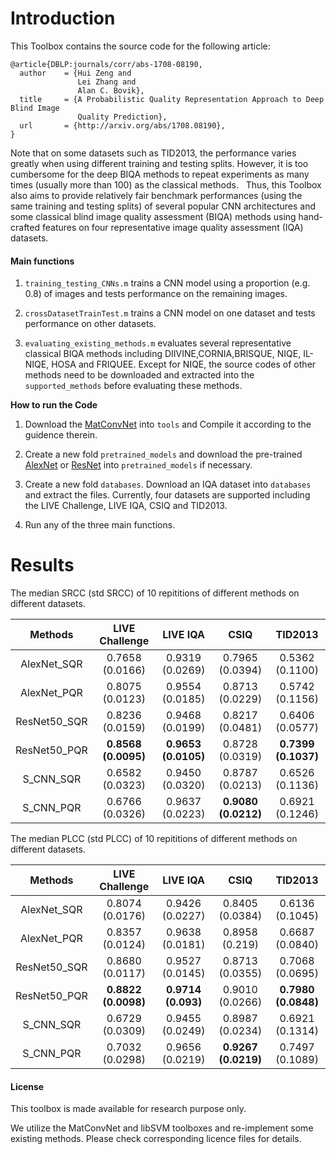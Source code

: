 # Introduction

This Toolbox contains the source code for the following article:

    @article{DBLP:journals/corr/abs-1708-08190,
      author    = {Hui Zeng and
                   Lei Zhang and
                   Alan C. Bovik},
      title     = {A Probabilistic Quality Representation Approach to Deep Blind Image
                   Quality Prediction},
      url       = {http://arxiv.org/abs/1708.08190},
    }
    
Note that on some datasets such as TID2013, the performance varies greatly when using different training and testing splits. However, it is too cumbersome for the deep BIQA methods to repeat experiments as many times (usually more than 100) as the classical methods.  
Thus, this Toolbox also aims to provide relatively fair benchmark performances (using the same training and testing splits) of several popular CNN architectures and some classical blind image quality assessment (BIQA) methods using hand-crafted features on four representative image quality assessment (IQA) datasets.



#### Main functions

1. `training_testing_CNNs.m` trains a CNN model using a proportion (e.g. 0.8) of images and tests performance on the remaining images.

2. `crossDatasetTrainTest.m` trains a CNN model on one dataset and tests performance on other datasets.

3. `evaluating_existing_methods.m` evaluates several representative classical BIQA methods including DIIVINE,CORNIA,BRISQUE, NIQE, IL-NIQE, HOSA and FRIQUEE. Except for NIQE, the source codes of other methods need to be downloaded and extracted into the ``supported_methods`` before evaluating these methods. 

**How to run the Code**

1. Download the [MatConvNet](http://www.vlfeat.org/matconvnet/) into ``tools`` and Compile it according to the guidence therein. 

2. Create a new fold ``pretrained_models`` and download the pre-trained [AlexNet](http://www.vlfeat.org/matconvnet/models/imagenet-caffe-alex.mat) or [ResNet](http://www.vlfeat.org/matconvnet/models/imagenet-resnet-50-dag.mat) into ``pretrained_models`` if necessary.

3. Create a new fold ``databases``. Download an IQA dataset into ``databases`` and extract the files. Currently, four datasets are supported including the LIVE Challenge, LIVE IQA, CSIQ and TID2013. 

4. Run any of the three main functions.

# Results
The median SRCC (std SRCC) of 10 repititions of different methods on different datasets.

|  Methods | LIVE Challenge  | LIVE IQA | CSIQ |  TID2013 |
|:-------:|:-------:|:-------:|:-------:|:-------:|
| AlexNet_SQR | 0.7658 (0.0166)        | 0.9319 (0.0269)  |   0.7965 (0.0394)   |  0.5362 (0.1100) |
| AlexNet_PQR | 0.8075 (0.0123)        | 0.9554 (0.0185) |   0.8713 (0.0229)  |  0.5742 (0.1156) |
| ResNet50_SQR | 0.8236 (0.0159)       | 0.9468 (0.0199)  | 0.8217 (0.0481) |  0.6406 (0.0577) |
| ResNet50_PQR |  **0.8568 (0.0095)**  | **0.9653 (0.0105)**  | 0.8728 (0.0319) |  **0.7399 (0.1037)** |
| S_CNN_SQR |  0.6582 (0.0323)         | 0.9450 (0.0320)  | 0.8787 (0.0213) |    0.6526 (0.1136)   |
| S_CNN_PQR |  0.6766 (0.0326)         | 0.9637 (0.0223) | **0.9080 (0.0212)** |    0.6921 (0.1246) |

The median PLCC (std PLCC) of 10 repititions of different methods on different datasets.

|  Methods | LIVE Challenge  | LIVE IQA | CSIQ |  TID2013 |
|:-------:|:-------:|:-------:|:-------:|:-------:|
| AlexNet_SQR | 0.8074 (0.0176)      | 0.9426 (0.0227) |   0.8405 (0.0384)   |  0.6136 (0.1045) |
| AlexNet_PQR | 0.8357 (0.0124)      | 0.9638 (0.0181)  |   0.8958 (0.219)   |  0.6687 (0.0840) |
| ResNet50_SQR | 0.8680 (0.0117)     | 0.9527 (0.0145)     | 0.8713 (0.0355) |  0.7068 (0.0695)     |
| ResNet50_PQR | **0.8822 (0.0098)** | **0.9714 (0.093)**  | 0.9010 (0.0266) |  **0.7980 (0.0848)** |
| S_CNN_SQR |  0.6729 (0.0309)   | 0.9455 (0.0249)  | 0.8987 (0.0234) |    0.6921 (0.1314)  |
| S_CNN_PQR |  0.7032 (0.0298)   | 0.9656 (0.0219)  | **0.9267 (0.0219)** |    0.7497 (0.1089)  |

#### License

This toolbox is made available for research purpose only. 

We utilize the MatConvNet and libSVM toolboxes and re-implement some existing methods. Please check corresponding licence files for details.

